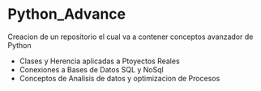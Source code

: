 # Python_Advance
Creacion de un repositorio el cual va a contener conceptos avanzador de Python
- Clases y Herencia aplicadas a Ptoyectos Reales
- Conexiones a Bases de Datos SQL y NoSql
- Conceptos de Analisis de datos y optimizacion de Procesos

